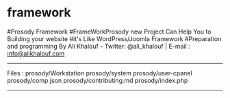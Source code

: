# framework
#Prosody Framework
#FrameWorkProsody new Project Can Help You to Building your website
#it's Like WordPress/Joomla Framework
#Preparation and programming By Ali Khalouf - Twitter: @ali_khalouf | E-mail : info@alikhalouf.com
**********************************************************************************************************
Files :
prosody/Workstation
prosody/system
prosody/user-cpanel
prosody/comp.json
prosody/contributing.md
prosody/index.php
**********************************************************************************************************
